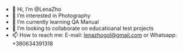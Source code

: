 - 👋 Hi, I’m @LenaZho
- 👀 I’m interested in Photography
- 🌱 I’m currently learning QA Manual
- 💞️ I’m looking to collaborate on educatioanal test projects
- 📫 How to reach me: E-mail: lenazhogol@gmail.com or Whatsapp: +380634391318

<!---
LenaZho/LenaZho is a ✨ special ✨ repository because its `README.md` (this file) appears on your GitHub profile.
You can click the Preview link to take a look at your changes.
--->
